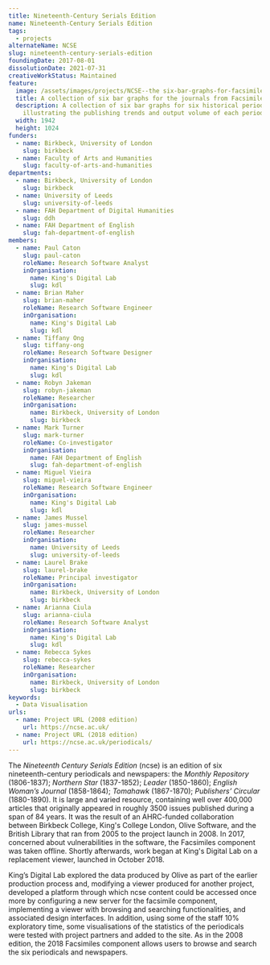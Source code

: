 ```yaml
---
title: Nineteenth-Century Serials Edition
name: Nineteenth-Century Serials Edition
tags:
  - projects
alternateName: NCSE
slug: nineteenth-century-serials-edition
foundingDate: 2017-08-01
dissolutionDate: 2021-07-31
creativeWorkStatus: Maintained
feature:
  image: /assets/images/projects/NCSE--the six-bar-graphs-for-facsimile.jpg
  title: A collection of six bar graphs for the journals from Facsimile section
  description: A collection of six bar graphs for six historical periodicals,
    illustrating the publishing trends and output volume of each periodical.
  width: 1942
  height: 1024
funders:
  - name: Birkbeck, University of London
    slug: birkbeck
  - name: Faculty of Arts and Humanities
    slug: faculty-of-arts-and-humanities
departments:
  - name: Birkbeck, University of London
    slug: birkbeck
  - name: University of Leeds
    slug: university-of-leeds
  - name: FAH Department of Digital Humanities
    slug: ddh
  - name: FAH Department of English
    slug: fah-department-of-english
members:
  - name: Paul Caton
    slug: paul-caton
    roleName: Research Software Analyst
    inOrganisation:
      name: King's Digital Lab
      slug: kdl
  - name: Brian Maher
    slug: brian-maher
    roleName: Research Software Engineer
    inOrganisation:
      name: King's Digital Lab
      slug: kdl
  - name: Tiffany Ong
    slug: tiffany-ong
    roleName: Research Software Designer
    inOrganisation:
      name: King's Digital Lab
      slug: kdl
  - name: Robyn Jakeman
    slug: robyn-jakeman
    roleName: Researcher
    inOrganisation:
      name: Birkbeck, University of London
      slug: birkbeck
  - name: Mark Turner
    slug: mark-turner
    roleName: Co-investigator
    inOrganisation:
      name: FAH Department of English
      slug: fah-department-of-english
  - name: Miguel Vieira
    slug: miguel-vieira
    roleName: Research Software Engineer
    inOrganisation:
      name: King's Digital Lab
      slug: kdl
  - name: James Mussel
    slug: james-mussel
    roleName: Researcher
    inOrganisation:
      name: University of Leeds
      slug: university-of-leeds
  - name: Laurel Brake
    slug: laurel-brake
    roleName: Principal investigator
    inOrganisation:
      name: Birkbeck, University of London
      slug: birkbeck
  - name: Arianna Ciula
    slug: arianna-ciula
    roleName: Research Software Analyst
    inOrganisation:
      name: King's Digital Lab
      slug: kdl
  - name: Rebecca Sykes
    slug: rebecca-sykes
    roleName: Researcher
    inOrganisation:
      name: Birkbeck, University of London
      slug: birkbeck
keywords:
  - Data Visualisation
urls:
  - name: Project URL (2008 edition)
    url: https://ncse.ac.uk/
  - name: Project URL (2018 edition)
    url: https://ncse.ac.uk/periodicals/
---
```


The _Nineteenth Century Serials Edition_ (ncse) is an edition of six nineteenth-century periodicals and newspapers: the _Monthly Repository_ (1806-1837); _Northern Star_ (1837-1852); _Leader_ (1850-1860); _English Woman’s Journal_ (1858-1864); _Tomahawk_ (1867-1870); _Publishers’ Circular_ (1880-1890). It is large and varied resource, containing well over 400,000 articles that originally appeared in roughly 3500 issues published during a span of 84 years. It was the result of an AHRC-funded collaboration between Birkbeck College, King's College London, Olive Software, and the British Library that ran from 2005 to the project launch in 2008. In 2017, concerned about vulnerabilities in the software, the Facsimiles component was taken offline. Shortly afterwards, work began at King's Digital Lab on a replacement viewer, launched in October 2018.

King’s Digital Lab explored the data produced by Olive as part of the earlier production process and, modifying a viewer produced for another project, developed a platform through which ncse content could be accessed once more by configuring a new server for the facsimile component, implementing a viewer with browsing and searching functionalities, and associated design interfaces. In addition, using some of the staff 10% exploratory time, some visualisations of the statistics of the periodicals were tested with project partners and added to the site. As in the 2008 edition, the 2018 Facsimiles component allows users to browse and search the six periodicals and newspapers.
